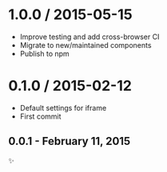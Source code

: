 
1.0.0 / 2015-05-15
==================

  * Improve testing and add cross-browser CI
  * Migrate to new/maintained components
  * Publish to npm

0.1.0 / 2015-02-12
==================

  * Default settings for iframe
  * First commit

0.0.1 - February 11, 2015
-----
:sparkles:
